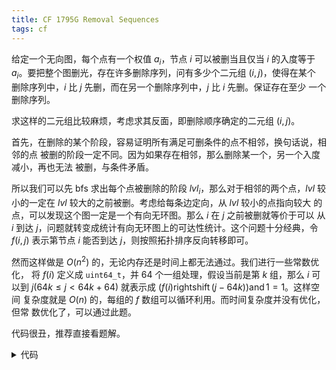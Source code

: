 ```yaml
---
title: CF 1795G Removal Sequences
tags: cf
---
```


给定一个无向图，每个点有一个权值 $a_i$，节点 $i$ 可以被删当且仅当 $i$ 的入度等于 
$a_i$。要把整个图删光，存在许多删除序列，问有多少个二元组 $(i, j)$，使得在某个
删除序列中，$i$ 比 $j$ 先删，而在另一个删除序列中，$j$ 比 $i$ 先删。保证存在至少
一个删除序列。

求这样的二元组比较麻烦，考虑求其反面，即删除顺序确定的二元组 $(i, j)$。

首先，在删除的某个阶段，容易证明所有满足可删条件的点不相邻，换句话说，相邻的点
被删的阶段一定不同。因为如果存在相邻，那么删除某一个，另一个入度减小，再也无法
被删，与条件矛盾。

所以我们可以先 bfs 求出每个点被删除的阶段 $lvl_i$，那么对于相邻的两个点，$lvl$ 
较小的一定在 $lvl$ 较大的之前被删。考虑给每条边定向，从 $lvl$ 较小的点指向较大
的点，可以发现这个图一定是一个有向无环图。那么 $i$ 在 $j$ 之前被删就等价于可以
从 $i$ 到达 $j$，问题就转变成统计有向无环图上的可达性统计。这个问题十分经典，令 
$f(i, j)$ 表示第节点 $i$ 能否到达 $j$，则按照拓扑排序反向转移即可。

然而这样做是 $O(n^2)$ 的，无论内存还是时间上都无法通过。我们进行一些常数优化，
将 $f(i)$ 定义成 `uint64_t`，并 64 个一组处理，假设当前是第 $k$ 组，那么 $i$ 可
以到 $j (64k \le j < 64k + 64)$ 就表示成 
$(f(i) \operatorname{rightshift} (j - 64k)) \operatorname{and} 1 = 1$。这样空间
复杂度就是 $O(n)$ 的，每组的 $f$ 数组可以循环利用。而时间复杂度并没有优化，但常
数优化了，可以通过此题。

代码很丑，推荐直接看题解。

<details>
<summary>代码</summary>

```cpp
struct graph
{
    vector<vector<int>> e;
    vector<int> indeg;
    graph(int n) : e(n), indeg(n) {}
};
 
struct directed_graph: public graph
{
    void add_edge(int u, int v)
    {
        // printf("add directed edge %d %d\n", u, v);
        e[u].emplace_back(v);
        indeg[v]++;
    }
    vector<int> sort()
    {
        int n = e.size();
        vector<int> res;
        res.reserve(n);
        std::queue<int> q;
        for (int i = 0; i < n; i++) {
            if (indeg[i] == 0) {
                q.emplace(i);
            }
        }
        while (!q.empty())
        {
            int u = q.front();
            q.pop();
            res.emplace_back(u);
            for (auto v : e[u]) {
                indeg[v]--;
                if (indeg[v] == 0) {
                    q.emplace(v);
                }
            }
        }
        return res;
    }
    long long count_approach()
    {
        int n = e.size();
        long long res = 0;
        auto seq = sort();
        // std::reverse(seq.begin(), seq.end());
        for (int i = 0; i * 64 < n; i++) {
            vector<uint64_t> f(n);
            int l = i * 64, r = (i + 1) * 64;
            for (auto j : seq) {
                if (l <= j && j < r) f[j] |= 1ull << (j - l);
                res += std::popcount(f[j]);
                for (auto v : e[j]) {
                    f[v] |= f[j];
                }
            }
        }
        return res;
    }
};
 
struct origin_graph : public graph
{
    vector<int> a;
    origin_graph(int n) : graph(n), a(n) {}
    void read(int m)
    {
        int n = e.size();
        for (auto &i : a) cin >> i;
        for (int i = 0; i < m; i++)
        {
            int u, v;
            cin >> u >> v;
            add_edge(u - 1, v - 1);
        }
    }
    void add_edge(int u, int v)
    {
        e[u].emplace_back(v);
        e[v].emplace_back(u);
        indeg[u]++;
        indeg[v]++;
    }
    directed_graph bfs()
    {
        int n = e.size();
        directed_graph res(n);
        vector<int> lvl(n);
        std::queue<std::pair<int, int>> q;
        for (int i = 0; i < n; i++) {
            if (indeg[i] == a[i]) {
                q.emplace(i, 0);
            }
        }
        while (!q.empty())
        {
            auto [u, l] = q.front();
            q.pop();
            lvl[u] = l;
            for (auto v : e[u]) {
                indeg[u]--;
                indeg[v]--;
                if (indeg[v] == a[v]) {
                    q.emplace(v, l + 1);
                }
            }
        }
        for (int i = 0; i < n; i++) {
            for (auto j : e[i]) {
                if (lvl[i] > lvl[j]) res.add_edge(i, j);
            }
        }
        return res;
    }
};
 
void solve()
{
    int n, m;
    cin >> n >> m;
    origin_graph g(n);
    g.read(m);
    auto ng = g.bfs();
    cout << (long long)n * (n - 1) / 2 + n - ng.count_approach() << endl;
}
```

</details>
